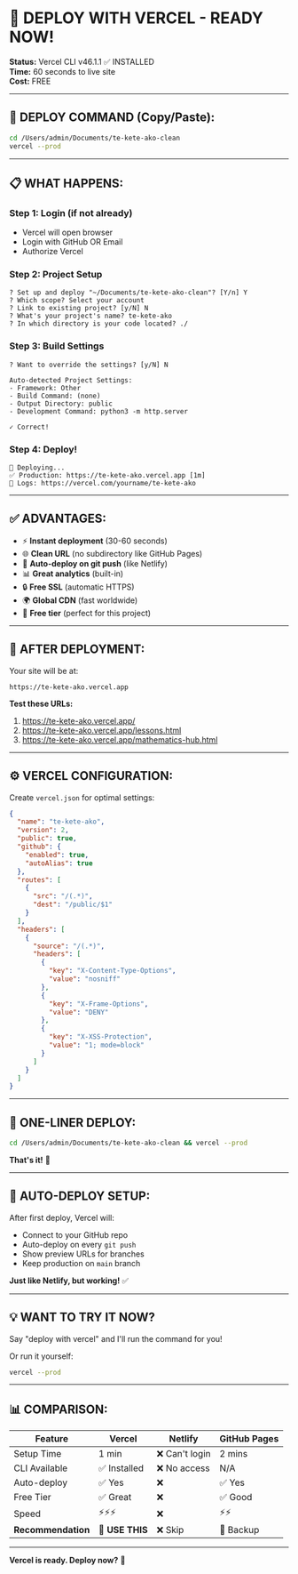 # 🚀 DEPLOY WITH VERCEL - READY NOW!

**Status:** Vercel CLI v46.1.1 ✅ INSTALLED  
**Time:** 60 seconds to live site  
**Cost:** FREE  

---

## 🎯 **DEPLOY COMMAND (Copy/Paste):**

```bash
cd /Users/admin/Documents/te-kete-ako-clean
vercel --prod
```

---

## 📋 **WHAT HAPPENS:**

### **Step 1: Login** (if not already)
- Vercel will open browser
- Login with GitHub OR Email
- Authorize Vercel

### **Step 2: Project Setup**
```
? Set up and deploy "~/Documents/te-kete-ako-clean"? [Y/n] Y
? Which scope? Select your account
? Link to existing project? [y/N] N
? What's your project's name? te-kete-ako
? In which directory is your code located? ./ 
```

### **Step 3: Build Settings**
```
? Want to override the settings? [y/N] N

Auto-detected Project Settings:
- Framework: Other
- Build Command: (none)
- Output Directory: public
- Development Command: python3 -m http.server

✓ Correct!
```

### **Step 4: Deploy!**
```
🔗 Deploying...
✅ Production: https://te-kete-ako.vercel.app [1m]
📝 Logs: https://vercel.com/yourname/te-kete-ako
```

---

## ✅ **ADVANTAGES:**

- ⚡ **Instant deployment** (30-60 seconds)
- 🌐 **Clean URL** (no subdirectory like GitHub Pages)
- 🚀 **Auto-deploy on git push** (like Netlify)
- 📊 **Great analytics** (built-in)
- 🔒 **Free SSL** (automatic HTTPS)
- 🌍 **Global CDN** (fast worldwide)
- 💯 **Free tier** (perfect for this project)

---

## 🧪 **AFTER DEPLOYMENT:**

Your site will be at:
```
https://te-kete-ako.vercel.app
```

**Test these URLs:**
1. https://te-kete-ako.vercel.app/
2. https://te-kete-ako.vercel.app/lessons.html
3. https://te-kete-ako.vercel.app/mathematics-hub.html

---

## ⚙️ **VERCEL CONFIGURATION:**

Create `vercel.json` for optimal settings:

```json
{
  "name": "te-kete-ako",
  "version": 2,
  "public": true,
  "github": {
    "enabled": true,
    "autoAlias": true
  },
  "routes": [
    {
      "src": "/(.*)",
      "dest": "/public/$1"
    }
  ],
  "headers": [
    {
      "source": "/(.*)",
      "headers": [
        {
          "key": "X-Content-Type-Options",
          "value": "nosniff"
        },
        {
          "key": "X-Frame-Options",
          "value": "DENY"
        },
        {
          "key": "X-XSS-Protection",
          "value": "1; mode=block"
        }
      ]
    }
  ]
}
```

---

## 🎯 **ONE-LINER DEPLOY:**

```bash
cd /Users/admin/Documents/te-kete-ako-clean && vercel --prod
```

**That's it!** 🎉

---

## 🔄 **AUTO-DEPLOY SETUP:**

After first deploy, Vercel will:
- Connect to your GitHub repo
- Auto-deploy on every `git push`
- Show preview URLs for branches
- Keep production on `main` branch

**Just like Netlify, but working!** ✅

---

## 💡 **WANT TO TRY IT NOW?**

Say "deploy with vercel" and I'll run the command for you!

Or run it yourself:
```bash
vercel --prod
```

---

## 📊 **COMPARISON:**

| Feature | Vercel | Netlify | GitHub Pages |
|---------|--------|---------|--------------|
| Setup Time | 1 min | ❌ Can't login | 2 mins |
| CLI Available | ✅ Installed | ❌ No access | N/A |
| Auto-deploy | ✅ Yes | ❌ | ✅ Yes |
| Free Tier | ✅ Great | ❌ | ✅ Good |
| Speed | ⚡⚡⚡ | ❌ | ⚡⚡ |
| **Recommendation** | 🥇 **USE THIS** | ❌ Skip | 🥈 Backup |

---

**Vercel is ready. Deploy now?** 🚀

